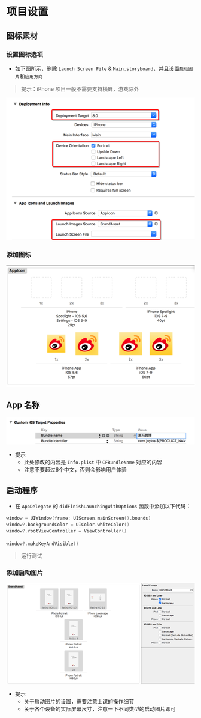 # 项目设置

## 图标素材

### 设置图标选项

* 如下图所示，删除 `Launch Screen File` & `Main.storyboard`，并且设置`启动图片`和`应用方向`

> 提示：iPhone 项目一般不需要支持横屏，游戏除外

![](icon&default.png)

### 添加图标

![](appicons.png)


## App 名称

![](applicationname.png)

* 提示
    * 此处修改的内容是 `Info.plist` 中 `CFBundleName` 对应的内容
    * 注意不要超过6个中文，否则会影响用户体验

## 启动程序

* 在 `AppDelegate` 的 `didFinishLaunchingWithOptions` 函数中添加以下代码：

```swift
window = UIWindow(frame: UIScreen.mainScreen().bounds)
window?.backgroundColor = UIColor.whiteColor()
window?.rootViewController = ViewController()

window?.makeKeyAndVisible()
```

> 运行测试

### 添加启动图片

![](defaults.png)

* 提示
    * 关于启动图片的设置，需要注意上课的操作细节
    * 关于各个设备的实际屏幕尺寸，注意一下不同类型的启动图片即可
